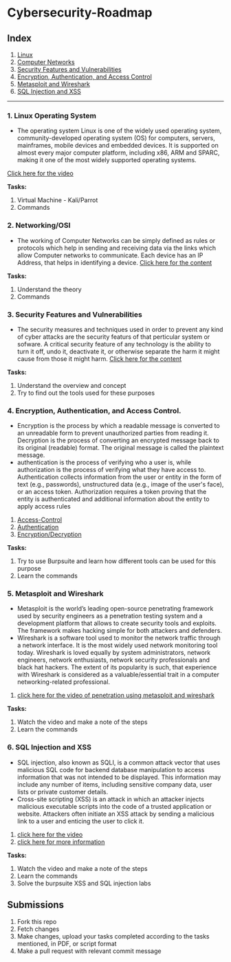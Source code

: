 # Cybersecurity-Roadmap


## Index

1. [Linux](#1-linux-operating-system)
2. [Computer Networks](#2-networkingosi)
3. [Security Features and Vulnerabilities](#3-security-features-and-vulnerabilities)
4. [Encryption, Authentication, and Access Control](#4-encryption-authentication-and-access-control)
5. [Metasploit and Wireshark](#5-metasploit-and-wireshark)
6. [SQL Injection and XSS](#6-sql-injection-and-xss)

---

### 1. Linux Operating System

- The operating system Linux is one of the widely used operating system, community-developed operating system (OS) for computers, servers, mainframes, mobile devices and embedded devices. It is supported on almost every major computer platform, including x86, ARM and SPARC, making it one of the most widely supported operating systems.

[Click here for the video](https://m.youtube.com/watch?v=iwolPf6kN-k&t=3530s)

**Tasks:**
<ol>
  <li>Virtual Machine - Kali/Parrot</li>
  <li>Commands</li>
</ol>

### 2. Networking/OSI

- The working of Computer Networks can be simply defined as rules or protocols which help in sending and receiving data via the links which allow Computer networks to communicate. Each device has an IP Address, that helps in identifying a device.
[Click here for the content](https://www.freecodecamp.org/news/tag/computer-networking/)

**Tasks:**
<ol>
  <li>Understand the theory</li>
  <li>Commands</li>
</ol>

### 3. Security Features and Vulnerabilities

- The security measures and techniques used in order to prevent any kind of cyber attacks are the security featurs of that perticular system or sofware. A critical security feature of any technology is the ability to turn it off, undo it, deactivate it, or otherwise separate the harm it might cause from those it might harm.
[Click here for the content](https://portswigger.net/blog)

**Tasks:**
<ol>
  <li>Understand the overview and concept</li>
  <li>Try to find out the tools used for these purposes</li>
</ol>

### 4. Encryption, Authentication, and Access Control.

- Encryption is the process by which a readable message is converted to an unreadable form to prevent unauthorized parties from reading it. Decryption is the process of converting an encrypted message back to its original (readable) format. The original message is called the plaintext message.
- authentication is the process of verifying who a user is, while authorization is the process of verifying what they have access to. Authentication collects information from the user or entity in the form of text (e.g., passwords), unstructured data (e.g., image of the user's face), or an access token. Authorization requires a token proving that the entity is authenticated and additional information about the entity to apply access rules
1. [Access-Control](https://portswigger.net/blog)
2. [Authentication](https://portswigger.net/web-security/authentication)
3. [Encryption/Decryption](https://portswigger.net/blog/breaking-encrypted-data-using-burp)

**Tasks:**
<ol>
  <li>Try to use Burpsuite and learn how different tools can be used for this purpose</li>
  <li>Learn the commands</li>
</ol>

### 5. Metasploit and Wireshark

- Metasploit is the world’s leading open-source penetrating framework used by security engineers as a penetration testing system and a development platform that allows to create security tools and exploits. The framework makes hacking simple for both attackers and defenders.
- Wireshark is a software tool used to monitor the network traffic through a network interface. It is the most widely used network monitoring tool today. Wireshark is loved equally by system administrators, network engineers, network enthusiasts, network security professionals and black hat hackers. 
The extent of its popularity is such, that experience with Wireshark is considered as a valuable/essential trait in a computer networking-related professional.

1. [click here for the video of penetration using metasploit and wireshark](https://www.youtube.com/watch?v=kdTKHMkDcgs)

**Tasks:**
<ol>
  <li>Watch the video and make a note of the steps</li>
  <li>Learn the commands</li>
</ol>

### 6. SQL Injection and XSS

- SQL injection, also known as SQLI, is a common attack vector that uses malicious SQL code for backend database manipulation to access information that was not intended to be displayed. This information may include any number of items, including sensitive company data, user lists or private customer details.
- Cross-site scripting (XSS) is an attack in which an attacker injects malicious executable scripts into the code of a trusted application or website. Attackers often initiate an XSS attack by sending a malicious link to a user and enticing the user to click it.
1. [click here for the video](https://www.youtube.com/watch?v=cx6Xs3F_1Uc)
2. [click here for more information](https://www.w3schools.com/sql/sql_injection.asp)

**Tasks:**
<ol>
  <li>Watch the video and make a note of the steps</li>
  <li>Learn the commands</li>
  <li>Solve the burpsuite XSS and SQL injection labs</li>
</ol>





## Submissions
1. Fork this repo
2. Fetch changes
3. Make changes, upload your tasks completed according to the tasks mentioned, in PDF, or script format
4. Make a pull request with relevant commit message


